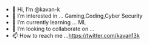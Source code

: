 - 👋 Hi, I’m @kavan-k
- 👀 I’m interested in ... Gaming,Coding,Cyber Security
- 🌱 I’m currently learning ... ML
- 💞️ I’m looking to collaborate on ...
- 📫 How to reach me ...https://twitter.com/kavan13k
<!---
kavan-k/kavan-k is a ✨ special ✨ repository because its `README.md` (this file) appears on your GitHub profile.
You can click the Preview link to take a look at your changes.
--->
